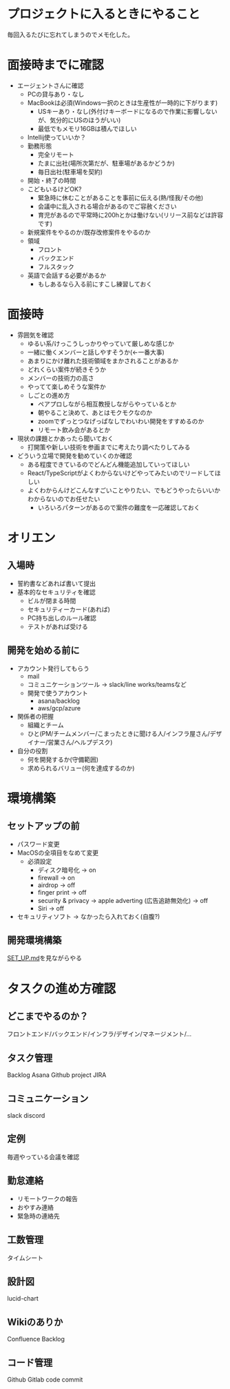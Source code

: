# プロジェクトに入るときにやること

毎回入るたびに忘れてしまうのでメモ化した。

# 面接時までに確認
- エージェントさんに確認
  - PCの貸与あり・なし
  - MacBookは必須(Windows一択のときは生産性が一時的に下がります)
    - USキーあり・なし(外付けキーボードになるので作業に影響しないが、気分的にUSのほうがいい)
    - 最低でもメモリ16GBは積んでほしい
  - Intellij使っていいか？
  - 勤務形態
    - 完全リモート
    - たまに出社(場所次第だが、駐車場があるかどうか)
    - 毎日出社(駐車場を契約)
  - 開始・終了の時間
  - こどもいるけどOK?
    - 緊急時に休むことがあることを事前に伝える(熱/怪我/その他)
    - 会議中に乱入される場合があるのでご容赦ください
    - 育児があるので平常時に200hとかは働けない(リリース前などは許容です)
  - 新規案件をやるのか/既存改修案件をやるのか
  - 領域
    - フロント
    - バックエンド
    - フルスタック
  - 英語で会話する必要があるか
    - もしあるなら入る前にすこし練習しておく

# 面接時

- 雰囲気を確認
  - ゆるい系/けっこうしっかりやっていて厳しめな感じか
  - 一緒に働くメンバーと話しやすそうか(<-一番大事)
  - あまりにかけ離れた技術領域をまかされることがあるか
  - どれくらい案件が続きそうか
  - メンバーの技術力の高さ
  - やってて楽しめそうな案件か
  - しごとの進め方
    - ペアプロしながら相互教授しながらやっているとか
    - 朝やること決めて、あとはモクモクなのか
    - zoomでずっとつなげっぱなしでわいわい開発をすすめるのか
    - リモート飲み会があるとか
- 現状の課題とかあったら聞いておく
  - 打開策や新しい技術を参画までに考えたり調べたりしてみる
- どういう立場で開発を勧めていくのか確認
  - ある程度できているのでどんどん機能追加していってほしい
  - React/TypeScriptがよくわからないけどやってみたいのでリードしてほしい
  - よくわからんけどこんなすごいことやりたい、でもどうやったらいいかわからないのでお任せたい
    - いろいろパターンがあるので案件の難度を一応確認しておく

# オリエン

## 入場時
- 誓約書などあれば書いて提出
- 基本的なセキュリティを確認
  - ビルが閉まる時間
  - セキュリティーカード(あれば)
  - PC持ち出しのルール確認
  - テストがあれば受ける

## 開発を始める前に
- アカウント発行してもらう
  - mail
  - コミュニケーションツール -> slack/line works/teamsなど
  - 開発で使うアカウント
    - asana/backlog
    - aws/gcp/azure
- 関係者の把握
  - 組織とチーム
  - ひと(PM/チームメンバー/こまったときに聞ける人/インフラ屋さん/デザイナー/営業さん/ヘルプデスク)
- 自分の役割
  - 何を開発するか(守備範囲)
  - 求められるバリュー(何を達成するのか)

# 環境構築

## セットアップの前
- パスワード変更
- MacOSの全項目をなめて変更
  - 必須設定
    - ディスク暗号化 -> on
    - firewall -> on
    - airdrop -> off
    - finger print -> off
    - security & privacy -> apple adverting (広告追跡無効化) -> off
    - Siri -> off
- セキュリティソフト
  -> なかったら入れておく(自腹?)

## 開発環境構築
[SET_UP.md](./SET_UP.md)を見ながらやる

# タスクの進め方確認

## どこまでやるのか？

フロントエンド/バックエンド/インフラ/デザイン/マネージメント/...

## タスク管理
Backlog
Asana
Github project
JIRA

## コミュニケーション
slack
discord

## 定例
毎週やっている会議を確認

## 勤怠連絡
- リモートワークの報告 
- おやすみ連絡
- 緊急時の連絡先

## 工数管理
タイムシート

## 設計図
lucid-chart

## Wikiのありか
Confluence
Backlog

## コード管理
Github
Gitlab
code commit
